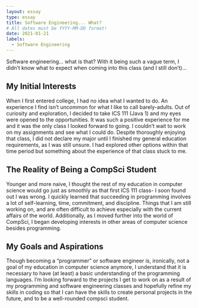 ```yaml
---
layout: essay
type: essay
title: Software Engineering... What? 
# All dates must be YYYY-MM-DD format!
date: 2021-01-21
labels:
  - Software Engineering
---
```


Software engineering… what is that? With it being such a vague term, I didn’t know what to expect when coming into this class (and I still don’t)…

## My Initial Interests
When I first entered college, I had no idea what I wanted to do. An experience I find isn’t uncommon for what I like to call barely-adults. Out of curiosity and exploration, I decided to take ICS 111 (Java 1) and my eyes were opened to the opportunities. It was such a positive experience for me and it was the only class I looked forward to going. I couldn’t wait to work on my assignments and see what I could do. Despite thoroughly enjoying that class, I did not declare my major until I finished my general education requirements, as I was still unsure. I had explored other options within that time period but something about the experience of that class stuck to me.

## The Reality of Being a CompSci Student
Younger and more naive, I thought the rest of my education in computer science would go just as smoothly as that first ICS 111 class- I soon found out I was wrong. I quickly learned that succeeding in programming involves a lot of self-learning, time, commitment, and discipline. Things that I am still working on, and are often difficult to achieve especially with the current affairs of the world. Additionally, as I moved further into the world of CompSci, I began developing interests in other areas of computer science besides programming.

## My Goals and Aspirations
Though becoming a “programmer” or software engineer is, ironically, not a goal of my education in computer science anymore, I understand that it is necessary to have (at least) a basic understanding of the programming languages. I’m looking forward to the projects I get to work on as a result of my programming and software engineering classes and hopefully refine my skills in coding so that I can have the skills to create personal projects in the future, and to be a well-rounded compsci student.
